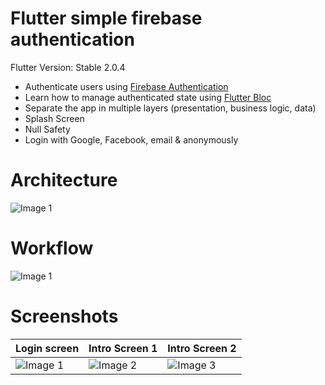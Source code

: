 # Flutter simple firebase authentication

Flutter Version: Stable 2.0.4

- Authenticate users using [Firebase Authentication](https://firebase.google.com/products/auth)
- Learn how to manage authenticated state using [Flutter Bloc](https://pub.dev/packages/flutter_bloc)
- Separate the app in multiple layers (presentation, business logic, data)
- Splash Screen
- Null Safety
- Login with Google, Facebook, email & anonymously


# Architecture

![Image 1](https://github.com/Yayo-Arellano/flutter_simple_firebase_auth/blob/master/screenshots/Architecture.png?raw=true)

# Workflow

![Image 1](https://github.com/Yayo-Arellano/flutter_simple_firebase_auth/blob/master/screenshots/Workflow.png?raw=true)


# Screenshots

| Login screen | Intro Screen 1 | Intro Screen 2 |
| ---------------- | --------------------- | --------------------- |
| ![Image 1](https://github.com/Yayo-Arellano/flutter_simple_firebase_auth/blob/master/screenshots/Image%201.png?raw=true) |![Image 2](https://github.com/Yayo-Arellano/flutter_simple_firebase_auth/blob/master/screenshots/Image%202.png?raw=true) |![Image 3](https://github.com/Yayo-Arellano/flutter_simple_firebase_auth/blob/master/screenshots/Image%203.png?raw=true) |

